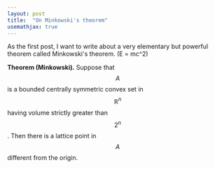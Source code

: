 ```yaml
---
layout: post
title:  "On Minkowski's theorem"
usemathjax: true
---
```


As the first post, I want to write about a very elementary but powerful theorem
called Minkowski's theorem. \(E = mc^2\)

<b>Theorem (Minkowski).</b> Suppose that $$A$$ is a bounded centrally symmetric
convex set in $$\mathbb{R}^n$$ having volume strictly greater than $$2^n$$. Then
there is a lattice point in $$A$$ different from the origin.